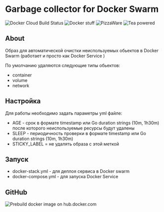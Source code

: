 # Garbage collector for Docker Swarm

![Docker Cloud Build Status](https://img.shields.io/docker/cloud/build/pdacity/docker_gc) 
![Docker stuff](https://img.shields.io/badge/%F0%9F%90%B3-useful%20stuff-lightgray) 
![PizzaWare](https://img.shields.io/badge/%F0%9F%8D%95-PizzaWare-orange) 
![Tea powered](https://img.shields.io/badge/%F0%9F%8D%B5-tea%20powered-yellowgreen)

## About 

Образ для автоматической очистки неиспользуемых обьектов в Docker Swarm (работает и просто как Docker Service )

По умолчанию удаляются следующие типы обьектов:
- container
- volume
- network

## Настройка 

Для работы необходимо задать параметры yml файле:

* AGE - срок в формате timestamp или Go duration strings (10m, 1h30m) после которого неиспользуемые ресурсы будут удалены
* SLEEP - периодичность проверки в формате timestamp или Go duration strings (10m, 1h30m)
* STICKY_LABEL = не удалять образа с этой меткой

## Запуск

* docker-stack.yml - для деплоя сервиса в  Docker swarm
* docker-compose.yml - для запуска Docker Service

## GitHub

![Prebuild docker image on hub.docker.com](https://hub.docker.com/r/pdacity/docker_gc)
